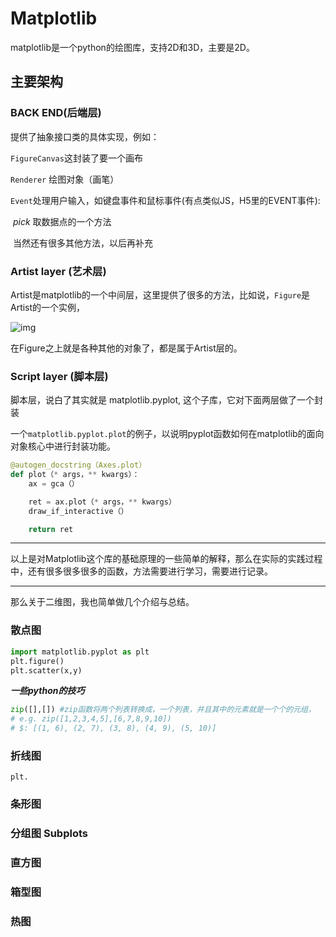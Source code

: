 # Matplotlib

matplotlib是一个python的绘图库，支持2D和3D，主要是2D。

## 主要架构

### BACK END(后端层)

提供了抽象接口类的具体实现，例如：

`FigureCanvas`这封装了要一个画布

`Renderer` 绘图对象（画笔）

`Event`处理用户输入，如键盘事件和鼠标事件(有点类似JS，H5里的EVENT事件):

​	*pick* 取数据点的一个方法

​	当然还有很多其他方法，以后再补充



### Artist layer (艺术层)

Artist是matplotlib的一个中间层，这里提供了很多的方法，比如说，`Figure`是Artist的一个实例，

![img](http://www.aosabook.org/images/matplotlib/artists_tree.png)

在Figure之上就是各种其他的对象了，都是属于Artist层的。

### Script layer (脚本层)

脚本层，说白了其实就是 matplotlib.pyplot, 这个子库，它对下面两层做了一个封装

一个`matplotlib.pyplot.plot`的例子，以说明pyplot函数如何在matplotlib的面向对象核心中进行封装功能。

```python
@autogen_docstring（Axes.plot）
def plot（* args，** kwargs）：
    ax = gca（）

    ret = ax.plot（* args，** kwargs）
    draw_if_interactive（）

    return ret		
```

****

以上是对Matplotlib这个库的基础原理的一些简单的解释，那么在实际的实践过程中，还有很多很多很多的函数，方法需要进行学习，需要进行记录。

***

那么关于二维图，我也简单做几个介绍与总结。

### 散点图

```python
import matplotlib.pyplot as plt
plt.figure()
plt.scatter(x,y)
```

***一些python的技巧***

```python
zip([],[]) #zip函数将两个列表转换成，一个列表，并且其中的元素就是一个个的元组，
# e.g. zip([1,2,3,4,5],[6,7,8,9,10])
# $: [(1, 6), (2, 7), (3, 8), (4, 9), (5, 10)]

```



### 折线图

```
plt.
```



### 条形图



### 分组图 Subplots



### 直方图

### 箱型图

### 热图









